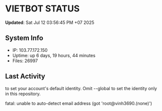 # VIETBOT STATUS
**Updated**: Sat Jul 12 03:56:45 PM +07 2025

## System Info
- IP: 103.77.172.150
- Uptime: up 6 days, 19 hours, 44 minutes
- Files: 26997

## Last Activity

to set your account's default identity.
Omit --global to set the identity only in this repository.

fatal: unable to auto-detect email address (got 'root@vinh3690.(none)')
